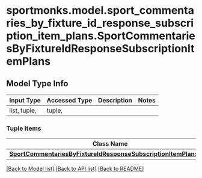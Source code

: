 # sportmonks.model.sport_commentaries_by_fixture_id_response_subscription_item_plans.SportCommentariesByFixtureIdResponseSubscriptionItemPlans

## Model Type Info
Input Type | Accessed Type | Description | Notes
------------ | ------------- | ------------- | -------------
list, tuple,  | tuple,  |  | 

### Tuple Items
Class Name | Input Type | Accessed Type | Description | Notes
------------- | ------------- | ------------- | ------------- | -------------
[**SportCommentariesByFixtureIdResponseSubscriptionItemPlansItem**](SportCommentariesByFixtureIdResponseSubscriptionItemPlansItem.md) | [**SportCommentariesByFixtureIdResponseSubscriptionItemPlansItem**](SportCommentariesByFixtureIdResponseSubscriptionItemPlansItem.md) | [**SportCommentariesByFixtureIdResponseSubscriptionItemPlansItem**](SportCommentariesByFixtureIdResponseSubscriptionItemPlansItem.md) |  | 

[[Back to Model list]](../../README.md#documentation-for-models) [[Back to API list]](../../README.md#documentation-for-api-endpoints) [[Back to README]](../../README.md)

